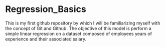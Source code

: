 # Regression_Basics
This is my first github repository by which I will be familiarizing myself with the concept of Git and Github. The objective of this model is perform a simple linear regression on a dataset composed of employees years of experience and their associated salary.
